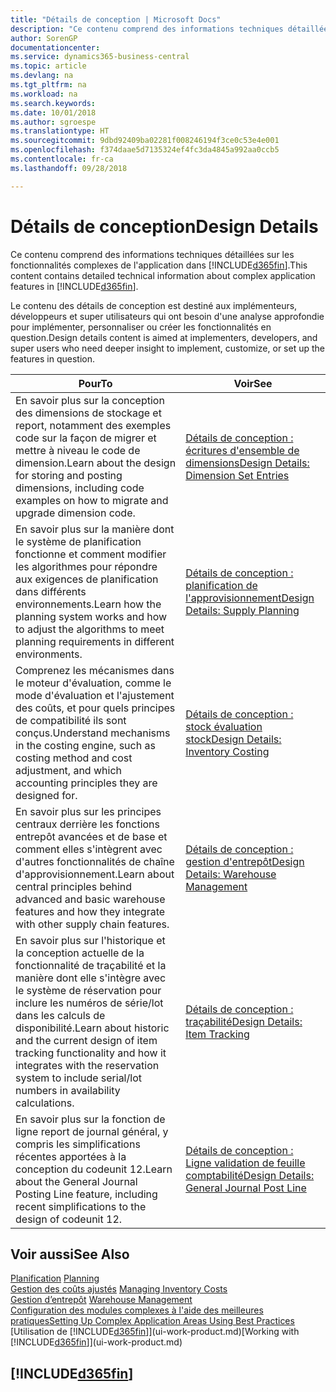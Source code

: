 ```yaml
---
title: "Détails de conception | Microsoft Docs"
description: "Ce contenu comprend des informations techniques détaillées sur les fonctionnalités d'application complexes dans Business Central."
author: SorenGP
documentationcenter: 
ms.service: dynamics365-business-central
ms.topic: article
ms.devlang: na
ms.tgt_pltfrm: na
ms.workload: na
ms.search.keywords: 
ms.date: 10/01/2018
ms.author: sgroespe
ms.translationtype: HT
ms.sourcegitcommit: 9dbd92409ba02281f008246194f3ce0c53e4e001
ms.openlocfilehash: f374daae5d7135324ef4fc3da4845a992aa0ccb5
ms.contentlocale: fr-ca
ms.lasthandoff: 09/28/2018

---
```

# <a name="design-details"></a><span data-ttu-id="62c9c-103">Détails de conception</span><span class="sxs-lookup"><span data-stu-id="62c9c-103">Design Details</span></span>
<span data-ttu-id="62c9c-104">Ce contenu comprend des informations techniques détaillées sur les fonctionnalités complexes de l'application dans [!INCLUDE[d365fin](includes/d365fin_md.md)].</span><span class="sxs-lookup"><span data-stu-id="62c9c-104">This content contains detailed technical information about complex application features in [!INCLUDE[d365fin](includes/d365fin_md.md)].</span></span>  

 <span data-ttu-id="62c9c-105">Le contenu des détails de conception est destiné aux implémenteurs, développeurs et super utilisateurs qui ont besoin d'une analyse approfondie pour implémenter, personnaliser ou créer les fonctionnalités en question.</span><span class="sxs-lookup"><span data-stu-id="62c9c-105">Design details content is aimed at implementers, developers, and super users who need deeper insight to implement, customize, or set up the features in question.</span></span>  

|<span data-ttu-id="62c9c-106">**Pour**</span><span class="sxs-lookup"><span data-stu-id="62c9c-106">**To**</span></span>|<span data-ttu-id="62c9c-107">**Voir**</span><span class="sxs-lookup"><span data-stu-id="62c9c-107">**See**</span></span>|  
|------------|-------------|  
|<span data-ttu-id="62c9c-108">En savoir plus sur la conception des dimensions de stockage et report, notamment des exemples code sur la façon de migrer et mettre à niveau le code de dimension.</span><span class="sxs-lookup"><span data-stu-id="62c9c-108">Learn about the design for storing and posting dimensions, including code examples on how to migrate and upgrade dimension code.</span></span>|[<span data-ttu-id="62c9c-109">Détails de conception : écritures d'ensemble de dimensions</span><span class="sxs-lookup"><span data-stu-id="62c9c-109">Design Details: Dimension Set Entries</span></span>](design-details-dimension-set-entries.md)|  
|<span data-ttu-id="62c9c-110">En savoir plus sur la manière dont le système de planification fonctionne et comment modifier les algorithmes pour répondre aux exigences de planification dans différents environnements.</span><span class="sxs-lookup"><span data-stu-id="62c9c-110">Learn how the planning system works and how to adjust the algorithms to meet planning requirements in different environments.</span></span>|[<span data-ttu-id="62c9c-111">Détails de conception : planification de l'approvisionnement</span><span class="sxs-lookup"><span data-stu-id="62c9c-111">Design Details: Supply Planning</span></span>](design-details-supply-planning.md)|  
|<span data-ttu-id="62c9c-112">Comprenez les mécanismes dans le moteur d'évaluation, comme le mode d'évaluation et l'ajustement des coûts, et pour quels principes de compatibilité ils sont conçus.</span><span class="sxs-lookup"><span data-stu-id="62c9c-112">Understand mechanisms in the costing engine, such as costing method and cost adjustment, and which accounting principles they are designed for.</span></span>|[<span data-ttu-id="62c9c-113">Détails de conception : stock évaluation stock</span><span class="sxs-lookup"><span data-stu-id="62c9c-113">Design Details: Inventory Costing</span></span>](design-details-inventory-costing.md)|  
|<span data-ttu-id="62c9c-114">En savoir plus sur les principes centraux derrière les fonctions entrepôt avancées et de base et comment elles s'intègrent avec d'autres fonctionnalités de chaîne d'approvisionnement.</span><span class="sxs-lookup"><span data-stu-id="62c9c-114">Learn about central principles behind advanced and basic warehouse features and how they integrate with other supply chain features.</span></span>|[<span data-ttu-id="62c9c-115">Détails de conception : gestion d'entrepôt</span><span class="sxs-lookup"><span data-stu-id="62c9c-115">Design Details: Warehouse Management</span></span>](design-details-warehouse-management.md)|  
|<span data-ttu-id="62c9c-116">En savoir plus sur l'historique et la conception actuelle de la fonctionnalité de traçabilité et la manière dont elle s'intègre avec le système de réservation pour inclure les numéros de série/lot dans les calculs de disponibilité.</span><span class="sxs-lookup"><span data-stu-id="62c9c-116">Learn about historic and the current design of item tracking functionality and how it integrates with the reservation system to include serial/lot numbers in availability calculations.</span></span>|[<span data-ttu-id="62c9c-117">Détails de conception : traçabilité</span><span class="sxs-lookup"><span data-stu-id="62c9c-117">Design Details: Item Tracking</span></span>](design-details-item-tracking.md)|  
|<span data-ttu-id="62c9c-118">En savoir plus sur la fonction de ligne report de journal général, y compris les simplifications récentes apportées à la conception du codeunit 12.</span><span class="sxs-lookup"><span data-stu-id="62c9c-118">Learn about the General Journal Posting Line feature, including recent simplifications to the design of codeunit 12.</span></span>|[<span data-ttu-id="62c9c-119">Détails de conception : Ligne validation de feuille comptabilité</span><span class="sxs-lookup"><span data-stu-id="62c9c-119">Design Details: General Journal Post Line</span></span>](design-details-general-journal-post-line.md)|  

## <a name="see-also"></a><span data-ttu-id="62c9c-120">Voir aussi</span><span class="sxs-lookup"><span data-stu-id="62c9c-120">See Also</span></span>  
 <span data-ttu-id="62c9c-121">[Planification](production-planning.md) </span><span class="sxs-lookup"><span data-stu-id="62c9c-121">[Planning](production-planning.md) </span></span>  
 <span data-ttu-id="62c9c-122">[Gestion des coûts ajustés](finance-manage-inventory-costs.md) </span><span class="sxs-lookup"><span data-stu-id="62c9c-122">[Managing Inventory Costs](finance-manage-inventory-costs.md) </span></span>  
 <span data-ttu-id="62c9c-123">[Gestion d’entrepôt](warehouse-manage-warehouse.md) </span><span class="sxs-lookup"><span data-stu-id="62c9c-123">[Warehouse Management](warehouse-manage-warehouse.md) </span></span>  
 [<span data-ttu-id="62c9c-124">Configuration des modules complexes à l'aide des meilleures pratiques</span><span class="sxs-lookup"><span data-stu-id="62c9c-124">Setting Up Complex Application Areas Using Best Practices</span></span>](set-up-complex-application-areas-using-best-practices.md)  
 <span data-ttu-id="62c9c-125">[Utilisation de [!INCLUDE[d365fin](includes/d365fin_md.md)]](ui-work-product.md)</span><span class="sxs-lookup"><span data-stu-id="62c9c-125">[Working with [!INCLUDE[d365fin](includes/d365fin_md.md)]](ui-work-product.md)</span></span>

 ## [!INCLUDE[d365fin](includes/free_trial_md.md)]  
  

